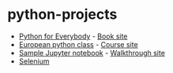 # python-projects


- [Python for Everybody](py-for-everybody) - [Book site](https://www.py4e.com/html3/)
- [European python class](euro-python) - [Course site](https://python-course.eu/)
- [Sample Jupyter notebook](weaviate) - [Walkthrough site](https://weaviate.io/developers/academy/py/multitenancy)
- [Selenium](selenium)
